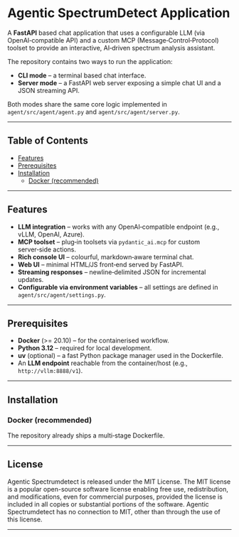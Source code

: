 # Agentic SpectrumDetect Application

A **FastAPI** based chat application that uses a configurable LLM (via OpenAI‑compatible API) and a custom MCP (Message‑Control‑Protocol) toolset to provide an interactive, AI‑driven spectrum analysis assistant.

The repository contains two ways to run the application:

* **CLI mode** – a terminal based chat interface.
* **Server mode** – a FastAPI web server exposing a simple chat UI and a JSON streaming API.

Both modes share the same core logic implemented in `agent/src/agent/agent.py` and `agent/src/agent/server.py`.

---

## Table of Contents

- [Features](#features)
- [Prerequisites](#prerequisites)
- [Installation](#installation)
  - [Docker (recommended)](#docker-recommended)

---

## Features

- **LLM integration** – works with any OpenAI‑compatible endpoint (e.g., vLLM, OpenAI, Azure).
- **MCP toolset** – plug‑in toolsets via `pydantic_ai.mcp` for custom server‑side actions.
- **Rich console UI** – colourful, markdown‑aware terminal chat.
- **Web UI** – minimal HTML/JS front‑end served by FastAPI.
- **Streaming responses** – newline‑delimited JSON for incremental updates.
- **Configurable via environment variables** – all settings are defined in `agent/src/agent/settings.py`.

---

## Prerequisites

- **Docker** (>= 20.10) – for the containerised workflow.
- **Python 3.12** – required for local development.
- **uv** (optional) – a fast Python package manager used in the Dockerfile.
- An **LLM endpoint** reachable from the container/host (e.g., `http://vllm:8888/v1`).

---

## Installation

### Docker (recommended)

The repository already ships a multi‑stage Dockerfile.

---

## License

Agentic Spectrumdetect is released under the MIT License. The MIT license is a popular open-source software license enabling free use, redistribution, and modifications, even for commercial purposes, provided the license is included in all copies or substantial portions of the software. Agentic Spectrumdetect has no connection to MIT, other than through the use of this license.

---

